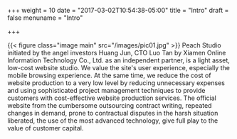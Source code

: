 +++
weight = 10
date = "2017-03-02T10:54:38-05:00"
title = "Intro"
draft = false
menuname = "Intro"

+++

{{< figure class="image main" src="/images/pic01.jpg" >}}
Peach Studio initiated by the angel investors Huang Jun, CTO Luo Tan by Xiamen Online Information Technology Co., Ltd. as an independent partner, is a light asset, low-cost website studio. We value the site's user experience, especially the mobile browsing experience. At the same time, we reduce the cost of website production to a very low level by reducing unnecessary expenses and using sophisticated project management techniques to provide customers with cost-effective website production services. The official website from the cumbersome outsourcing contract writing, repeated changes in demand, prone to contractual disputes in the harsh situation liberated, the use of the most advanced technology, give full play to the value of customer capital.